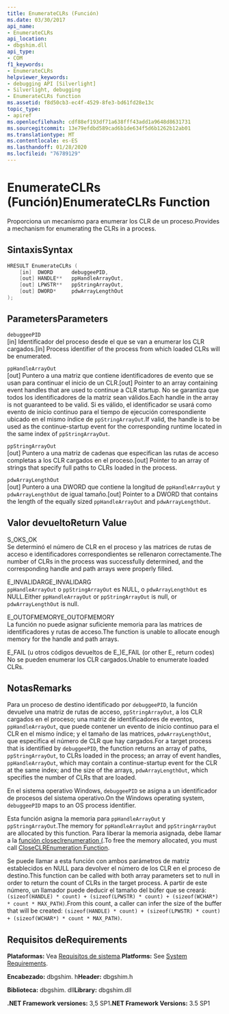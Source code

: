 ```yaml
---
title: EnumerateCLRs (Función)
ms.date: 03/30/2017
api_name:
- EnumerateCLRs
api_location:
- dbgshim.dll
api_type:
- COM
f1_keywords:
- EnumerateCLRs
helpviewer_keywords:
- debugging API [Silverlight]
- Silverlight, debugging
- EnumerateCLRs function
ms.assetid: f8d50cb3-ec4f-4529-8fe3-bd61fd28e13c
topic_type:
- apiref
ms.openlocfilehash: cdf88ef193df71a638fff43add1a9648d8631731
ms.sourcegitcommit: 13e79efdbd589cad6b1de634f5d6b1262b12ab01
ms.translationtype: MT
ms.contentlocale: es-ES
ms.lasthandoff: 01/28/2020
ms.locfileid: "76789129"
---
```

# <a name="enumerateclrs-function"></a><span data-ttu-id="ff806-102">EnumerateCLRs (Función)</span><span class="sxs-lookup"><span data-stu-id="ff806-102">EnumerateCLRs Function</span></span>
<span data-ttu-id="ff806-103">Proporciona un mecanismo para enumerar los CLR de un proceso.</span><span class="sxs-lookup"><span data-stu-id="ff806-103">Provides a mechanism for enumerating the CLRs in a process.</span></span>  
  
## <a name="syntax"></a><span data-ttu-id="ff806-104">Sintaxis</span><span class="sxs-lookup"><span data-stu-id="ff806-104">Syntax</span></span>  
  
```cpp  
HRESULT EnumerateCLRs (  
    [in]  DWORD      debuggeePID,  
    [out] HANDLE**   ppHandleArrayOut,  
    [out] LPWSTR**   ppStringArrayOut,  
    [out] DWORD*     pdwArrayLengthOut  
);  
```  
  
## <a name="parameters"></a><span data-ttu-id="ff806-105">Parameters</span><span class="sxs-lookup"><span data-stu-id="ff806-105">Parameters</span></span>  
 `debuggeePID`  
 <span data-ttu-id="ff806-106">[in] Identificador del proceso desde el que se van a enumerar los CLR cargados.</span><span class="sxs-lookup"><span data-stu-id="ff806-106">[in] Process identifier of the process from which loaded CLRs will be enumerated.</span></span>  
  
 `ppHandleArrayOut`  
 <span data-ttu-id="ff806-107">[out] Puntero a una matriz que contiene identificadores de evento que se usan para continuar el inicio de un CLR.</span><span class="sxs-lookup"><span data-stu-id="ff806-107">[out] Pointer to an array containing event handles that are used to continue a CLR startup.</span></span> <span data-ttu-id="ff806-108">No se garantiza que todos los identificadores de la matriz sean válidos.</span><span class="sxs-lookup"><span data-stu-id="ff806-108">Each handle in the array is not guaranteed to be valid.</span></span> <span data-ttu-id="ff806-109">Si es válido, el identificador se usará como evento de inicio continuo para el tiempo de ejecución correspondiente ubicado en el mismo índice de `ppStringArrayOut`.</span><span class="sxs-lookup"><span data-stu-id="ff806-109">If valid, the handle is to be used as the continue-startup event for the corresponding runtime located in the same index of `ppStringArrayOut`.</span></span>  
  
 `ppStringArrayOut`  
 <span data-ttu-id="ff806-110">[out] Puntero a una matriz de cadenas que especifican las rutas de acceso completas a los CLR cargados en el proceso.</span><span class="sxs-lookup"><span data-stu-id="ff806-110">[out] Pointer to an array of strings that specify full paths to CLRs loaded in the process.</span></span>  
  
 `pdwArrayLengthOut`  
 <span data-ttu-id="ff806-111">[out] Puntero a una DWORD que contiene la longitud de `ppHandleArrayOut` y `pdwArrayLengthOut` de igual tamaño.</span><span class="sxs-lookup"><span data-stu-id="ff806-111">[out] Pointer to a DWORD that contains the length of the equally sized `ppHandleArrayOut` and `pdwArrayLengthOut`.</span></span>  
  
## <a name="return-value"></a><span data-ttu-id="ff806-112">Valor devuelto</span><span class="sxs-lookup"><span data-stu-id="ff806-112">Return Value</span></span>  
 <span data-ttu-id="ff806-113">S_OK</span><span class="sxs-lookup"><span data-stu-id="ff806-113">S_OK</span></span>  
 <span data-ttu-id="ff806-114">Se determinó el número de CLR en el proceso y las matrices de rutas de acceso e identificadores correspondientes se rellenaron correctamente.</span><span class="sxs-lookup"><span data-stu-id="ff806-114">The number of CLRs in the process was successfully determined, and the corresponding handle and path arrays were properly filled.</span></span>  
  
 <span data-ttu-id="ff806-115">E_INVALIDARG</span><span class="sxs-lookup"><span data-stu-id="ff806-115">E_INVALIDARG</span></span>  
 <span data-ttu-id="ff806-116">`ppHandleArrayOut` o `ppStringArrayOut` es NULL, o `pdwArrayLengthOut` es NULL.</span><span class="sxs-lookup"><span data-stu-id="ff806-116">Either `ppHandleArrayOut` or `ppStringArrayOut` is null, or `pdwArrayLengthOut` is null.</span></span>  
  
 <span data-ttu-id="ff806-117">E_OUTOFMEMORY</span><span class="sxs-lookup"><span data-stu-id="ff806-117">E_OUTOFMEMORY</span></span>  
 <span data-ttu-id="ff806-118">La función no puede asignar suficiente memoria para las matrices de identificadores y rutas de acceso.</span><span class="sxs-lookup"><span data-stu-id="ff806-118">The function is unable to allocate enough memory for the handle and path arrays.</span></span>  
  
 <span data-ttu-id="ff806-119">E_FAIL (u otros códigos devueltos de E_)</span><span class="sxs-lookup"><span data-stu-id="ff806-119">E_FAIL (or other E_ return codes)</span></span>  
 <span data-ttu-id="ff806-120">No se pueden enumerar los CLR cargados.</span><span class="sxs-lookup"><span data-stu-id="ff806-120">Unable to enumerate loaded CLRs.</span></span>  
  
## <a name="remarks"></a><span data-ttu-id="ff806-121">Notas</span><span class="sxs-lookup"><span data-stu-id="ff806-121">Remarks</span></span>  
 <span data-ttu-id="ff806-122">Para un proceso de destino identificado por `debuggeePID`, la función devuelve una matriz de rutas de acceso, `ppStringArrayOut`, a los CLR cargados en el proceso; una matriz de identificadores de eventos, `ppHandleArrayOut`, que puede contener un evento de inicio continuo para el CLR en el mismo índice; y el tamaño de las matrices, `pdwArrayLengthOut`, que especifica el número de CLR que hay cargados.</span><span class="sxs-lookup"><span data-stu-id="ff806-122">For a target process that is identified by `debuggeePID`, the function returns an array of paths, `ppStringArrayOut`, to CLRs loaded in the process; an array of event handles, `ppHandleArrayOut`, which may contain a continue-startup event for the CLR at the same index; and the size of the arrays, `pdwArrayLengthOut`, which specifies the number of CLRs that are loaded.</span></span>  
  
 <span data-ttu-id="ff806-123">En el sistema operativo Windows, `debuggeePID` se asigna a un identificador de procesos del sistema operativo.</span><span class="sxs-lookup"><span data-stu-id="ff806-123">On the Windows operating system, `debuggeePID` maps to an OS process identifier.</span></span>  
  
 <span data-ttu-id="ff806-124">Esta función asigna la memoria para `ppHandleArrayOut` y `ppStringArrayOut`.</span><span class="sxs-lookup"><span data-stu-id="ff806-124">The memory for `ppHandleArrayOut` and `ppStringArrayOut` are allocated by this function.</span></span> <span data-ttu-id="ff806-125">Para liberar la memoria asignada, debe llamar a la [función closeclrenumeration (](closeclrenumeration-function.md).</span><span class="sxs-lookup"><span data-stu-id="ff806-125">To free the memory allocated, you must call [CloseCLREnumeration Function](closeclrenumeration-function.md).</span></span>  
  
 <span data-ttu-id="ff806-126">Se puede llamar a esta función con ambos parámetros de matriz establecidos en NULL para devolver el número de los CLR en el proceso de destino.</span><span class="sxs-lookup"><span data-stu-id="ff806-126">This function can be called with both array parameters set to null in order to return the count of CLRs in the target process.</span></span> <span data-ttu-id="ff806-127">A partir de este número, un llamador puede deducir el tamaño del búfer que se creará: `(sizeof(HANDLE) * count) + (sizeof(LPWSTR) * count) + (sizeof(WCHAR*) * count * MAX_PATH)`.</span><span class="sxs-lookup"><span data-stu-id="ff806-127">From this count, a caller can infer the size of the buffer that will be created: `(sizeof(HANDLE) * count) + (sizeof(LPWSTR) * count) + (sizeof(WCHAR*) * count * MAX_PATH)`.</span></span>  
  
## <a name="requirements"></a><span data-ttu-id="ff806-128">Requisitos de</span><span class="sxs-lookup"><span data-stu-id="ff806-128">Requirements</span></span>  
 <span data-ttu-id="ff806-129">**Plataformas:** Vea [Requisitos de sistema](../../../../docs/framework/get-started/system-requirements.md).</span><span class="sxs-lookup"><span data-stu-id="ff806-129">**Platforms:** See [System Requirements](../../../../docs/framework/get-started/system-requirements.md).</span></span>  
  
 <span data-ttu-id="ff806-130">**Encabezado:** dbgshim. h</span><span class="sxs-lookup"><span data-stu-id="ff806-130">**Header:** dbgshim.h</span></span>  
  
 <span data-ttu-id="ff806-131">**Biblioteca:** dbgshim. dll</span><span class="sxs-lookup"><span data-stu-id="ff806-131">**Library:** dbgshim.dll</span></span>  
  
 <span data-ttu-id="ff806-132">**.NET Framework versiones:** 3,5 SP1</span><span class="sxs-lookup"><span data-stu-id="ff806-132">**.NET Framework Versions:** 3.5 SP1</span></span>
